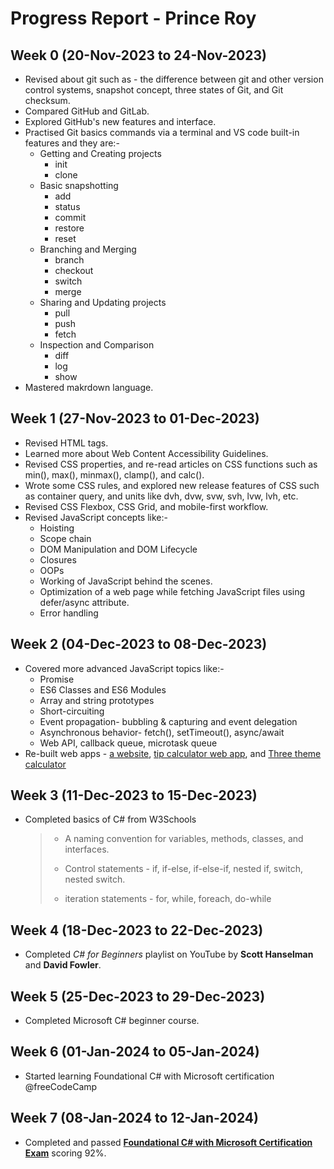# Progress Report - Prince Roy

## Week 0 (20-Nov-2023 to 24-Nov-2023)
- Revised about git such as - the difference between git and other version control systems, snapshot concept, three states of Git, and Git checksum.
- Compared GitHub and GitLab.
- Explored GitHub's new features and interface.
- Practised Git basics commands via a terminal and VS code built-in features and they are:-
  - Getting and Creating projects
    - init
    - clone
  - Basic snapshotting
    - add
    - status
    - commit
    - restore
    - reset
  - Branching and Merging
    - branch
    - checkout
    - switch
    - merge
  - Sharing and Updating projects
    - pull
    - push
    - fetch
  - Inspection and Comparison
    - diff
    - log
    - show
- Mastered makrdown language.

## Week 1 (27-Nov-2023 to 01-Dec-2023)
- Revised HTML tags.
- Learned more about Web Content Accessibility Guidelines.
- Revised CSS properties, and  re-read articles on CSS functions such as min(), max(), minmax(), clamp(), and calc().
- Wrote some CSS rules, and explored new release features of CSS such as container query, and units like dvh, dvw, svw, svh, lvw, lvh, etc.
- Revised CSS Flexbox, CSS Grid, and mobile-first workflow.
- Revised JavaScript concepts like:-
  - Hoisting
  - Scope chain
  - DOM Manipulation and DOM Lifecycle
  - Closures
  - OOPs
  - Working of JavaScript behind the scenes.
  - Optimization of a web page while fetching JavaScript files using defer/async attribute.
  - Error handling
  
## Week 2 (04-Dec-2023 to 08-Dec-2023)
- Covered more advanced JavaScript topics like:-
  - Promise
  - ES6 Classes and ES6 Modules
  - Array and string prototypes
  - Short-circuiting
  - Event propagation- bubbling & capturing and event delegation
  - Asynchronous behavior- fetch(), setTimeout(), async/await
  - Web API, callback queue, microtask queue
- Re-built web apps - [a website](https://appeasybank.netlify.app/), [tip calculator web app](https://tip-calculator-prince.netlify.app/), and [Three theme calculator](https://calculator-prince.netlify.app/)

## Week 3 (11-Dec-2023 to 15-Dec-2023)
- Completed basics of C# from W3Schools
  
  > - A naming convention for variables, methods, classes, and interfaces.
  > 
  > - Control statements - if, if-else, if-else-if, nested if, switch, nested switch.
  > 
  > - iteration statements - for, while, foreach, do-while
  
## Week 4 (18-Dec-2023 to 22-Dec-2023)
- Completed _C# for Beginners_ playlist on YouTube by **Scott Hanselman** and **David Fowler**.

## Week 5 (25-Dec-2023 to 29-Dec-2023)
- Completed Microsoft C# beginner course.

## Week 6 (01-Jan-2024 to 05-Jan-2024)
- Started learning Foundational C# with Microsoft certification @freeCodeCamp

## Week 7 (08-Jan-2024 to 12-Jan-2024)
- Completed and passed **[Foundational C# with Microsoft Certification Exam](https://www.freecodecamp.org/certification/princeroy/foundational-c-sharp-with-microsoft)** scoring 92%.
